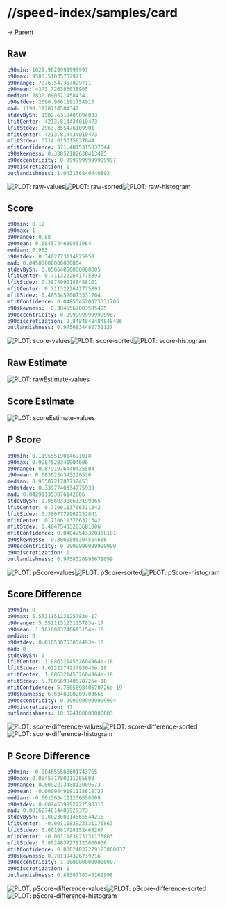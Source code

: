
# //speed-index/samples/card

[→ Parent](../..)


## Raw


```yaml
p90min: 1629.9629999999997
p90max: 9506.51035702971
p90range: 7876.547357029711
p90mean: 4373.726383038905
median: 2830.090571458434
p90stdev: 2690.9661191754913
mad: 1190.1120714584342
stdevBySn: 1502.6319405894033
lfitCenter: 4213.814434010473
lfitStdev: 2963.355476109901
mfitCenter: 4213.814434010473
mfitStdev: 3714.015315837044
mfitConfidence: 371.4015315837044
p90skewness: 0.33852182638413425
p90eccentricity: 0.9999999999999997
p90discretization: 1
outlandishness: 1.043136840440892

```

![PLOT: raw-values](./raw/values.svg)![PLOT: raw-sorted](./raw/sorted.svg)![PLOT: raw-histogram](./raw/histogram.svg)
## Score


```yaml
p90min: 0.12
p90max: 1
p90range: 0.88
p90mean: 0.6845744680851064
median: 0.955
p90stdev: 0.3402773114825958
mad: 0.04500000000000004
stdevBySn: 0.05664850000000005
lfitCenter: 0.7113222641775893
lfitStdev: 0.3874090188488101
mfitCenter: 0.7113222641775893
mfitStdev: 0.48554520073531704
mfitConfidence: 0.048554520073531705
p90skewness: -0.3045567003585495
p90eccentricity: 0.9999999999999987
p90discretization: 2.8484848484848486
outlandishness: 0.9756834482751127

```

![PLOT: score-values](./score/values.svg)![PLOT: score-sorted](./score/sorted.svg)![PLOT: score-histogram](./score/histogram.svg)
## Raw Estimate

![PLOT: rawEstimate-values](./rawEstimate/values.svg)
## Score Estimate

![PLOT: scoreEstimate-values](./scoreEstimate/values.svg)
## P Score


```yaml
p90min: 0.11955519014691018
p90max: 0.9987528341904606
p90range: 0.8791976440435504
p90mean: 0.6836234345228526
median: 0.9558721780732453
p90stdev: 0.3397740334775939
mad: 0.042911353876142866
stdevBySn: 0.05603308633199065
lfitCenter: 0.7106113766311342
lfitStdev: 0.3867779969252841
mfitCenter: 0.7106113766311342
mfitStdev: 0.48475433203681006
mfitConfidence: 0.04847543320368101
p90skewness: -0.3060595304564666
p90eccentricity: 0.9999999999999999
p90discretization: 1
outlandishness: 0.9758320993671099

```

![PLOT: pScore-values](./pScore/values.svg)![PLOT: pScore-sorted](./pScore/sorted.svg)![PLOT: pScore-histogram](./pScore/histogram.svg)
## Score Difference


```yaml
p90min: 0
p90max: 5.551115123125783e-17
p90range: 5.551115123125783e-17
p90mean: 1.1810883240693154e-18
median: 0
p90stdev: 8.010530753054493e-18
mad: 0
stdevBySn: 0
lfitCenter: 1.8863214532604964e-18
lfitStdev: 4.612227423793043e-18
mfitCenter: 1.8863214532604964e-18
mfitStdev: 5.780569840570726e-18
mfitConfidence: 5.780569840570726e-19
p90skewness: 6.6348880269703665
p90eccentricity: 0.9999999999999994
p90discretization: 47
outlandishness: 10.824100000000003

```

![PLOT: score-difference-values](./score-difference/values.svg)![PLOT: score-difference-sorted](./score-difference/sorted.svg)![PLOT: score-difference-histogram](./score-difference/histogram.svg)
## P Score Difference


```yaml
p90min: -0.004655568601743765
p90max: 0.004571780211265808
p90range: 0.009227348813009573
p90mean: -0.0009449191118618727
median: -0.0015634121256558609
p90stdev: 0.0024539892722590315
mad: 0.0016274614485929373
stdevBySn: 0.002360014565544215
lfitCenter: -0.0011183923131175863
lfitStdev: 0.001981728152465207
mfitCenter: -0.0011183923131175863
mfitStdev: 0.0024837279123000036
mfitConfidence: 0.00024837279123000037
p90skewness: 0.701394326739216
p90eccentricity: 1.0000000000000007
p90discretization: 1
outlandishness: 0.8830778345162998

```

![PLOT: pScore-difference-values](./pScore-difference/values.svg)![PLOT: pScore-difference-sorted](./pScore-difference/sorted.svg)![PLOT: pScore-difference-histogram](./pScore-difference/histogram.svg)